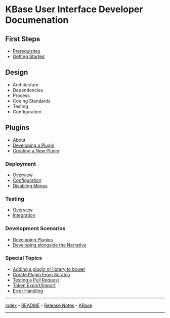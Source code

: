 # KBase User Interface Developer Documenation

## First Steps

- [Prerequisites](dev/prerequisites.md)
- [Getting Started](dev/getting-started.md)

## Design

- Architecture
- Dependencies
- Process
- Coding Standards
- Testing
- Configuration

## Plugins

- About
- [Developing a Plugin](dev/developing-a-plugin.md)
- [Creating a New Plugin](dev/developing-new-plugin.md)

### Deployment
- [Overview](deployment/overview.md)
- [Configuration](design/configuration.md)
- [Disabling Menus](deployment/disabling-menus.md)

### Testing
- [Overview](testing/overview.md)
- [Integration](testing/integration-testing.md)

### Development Scenarios
- [Developing Plugins](dev/developing-plugins.md)
- [Developing alongside the Narrative](dev/developing-alongside-narrative.md)

### Special Topics
- [Adding a plugin or library to bower](topics/adding-plugin-to-bower.md)
- [Create Plugin From Scratch](topics/create-plugin-from-scratch.md)
- [Testing a Pull Request](topics/testing-pull-request.md)
- [Token Export/Import](topics/token-export-import.md)
- [Error Handling](topics/error-handling.md)

---

[Index](index.md) - [README](../README.md) - [Release Notes](../release-notes/index.md) - [KBase](http://kbase.us)

---

